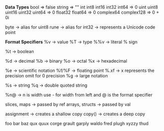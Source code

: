 **Data Types**
bool => false
string => ""
int int8 int16 int32 int64 => 0
uint uint8 uint16 uint32 uint64 => 0
float32 float64 => 0
complex64 complex128 => 0 + 0i

byte -> alias for uint8
rune -> alias for int32 -> represents a Unicode code point

**Format Specifiers**
%v -> value
%T -> type
%%v -> literal % sign

%t -> boolean

%d -> decimal
%b -> binary
%o -> octal
%x -> hexadecimal

%e -> scientific notation
%f/%F -> floating point
%.xf -> x represents the precision omit for 0 precision
%g -> large notation

%s -> string
%q -> double quoted string

%n@ -> n is width use - for width from left and @ is the format specifier

slices, maps -> passed by ref
arrays, structs -> passed by val

assignment -> creates a shallow copy
copy() -> creates a deep copy

foo bar baz qux quux corge grault garply waldo fred plugh xyzzy thud
